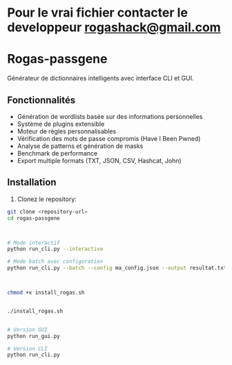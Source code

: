 # Pour le vrai fichier contacter le developpeur rogashack@gmail.com

# Rogas-passgene

Générateur de dictionnaires intelligents avec interface CLI et GUI.

## Fonctionnalités

- Génération de wordlists basée sur des informations personnelles
- Système de plugins extensible
- Moteur de règles personnalisables
- Vérification des mots de passe compromis (Have I Been Pwned)
- Analyse de patterns et génération de masks
- Benchmark de performance
- Export multiple formats (TXT, JSON, CSV, Hashcat, John)

## Installation

1. Clonez le repository:

```bash
git clone <repository-url>
cd rogas-passgene



# Mode interactif
python run_cli.py --interactive

# Mode batch avec configuration
python run_cli.py --batch --config ma_config.json --output resultat.txt



chmod +x install_rogas.sh


./install_rogas.sh


# Version GUI
python run_gui.py

# Version CLI
python run_cli.py

